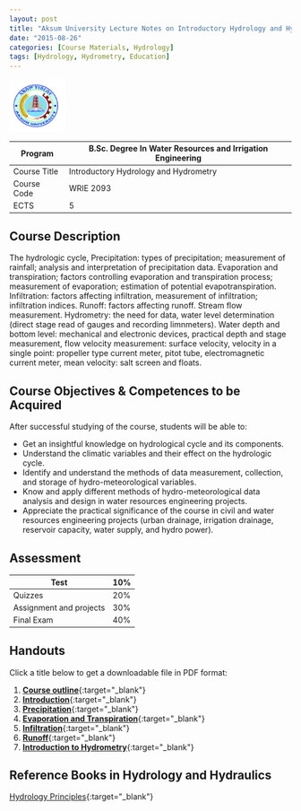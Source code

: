 ```yaml
---
layout: post
title: "Aksum University Lecture Notes on Introductory Hydrology and Hydrometry"
date: "2015-08-26"
categories: [Course Materials, Hydrology]
tags: [Hydrology, Hydrometry, Education]
---
```

  <img src="/assets/pictures/AKU_Logo.png" alt="AkU_Logo" style="width: 100px;"/>

| Program                             | B.Sc. Degree In Water Resources and Irrigation Engineering |
|-------------------------------------|------------------------------------------------------------|
| Course Title                        | Introductory Hydrology and Hydrometry                       |
| Course Code                         | WRIE 2093                                                   |
| ECTS                                | 5                                                          |

## Course Description

The hydrologic cycle, Precipitation: types of precipitation; measurement of rainfall; analysis and interpretation of precipitation data. Evaporation and transpiration; factors controlling evaporation and transpiration process; measurement of evaporation; estimation of potential evapotranspiration. Infiltration: factors affecting infiltration, measurement of infiltration; infiltration indices. Runoff: factors affecting runoff. Stream flow measurement. Hydrometry: the need for data, water level determination (direct stage read of gauges and recording limnmeters). Water depth and bottom level: mechanical and electronic devices, practical depth and stage measurement, flow velocity measurement: surface velocity, velocity in a single point: propeller type current meter, pitot tube, electromagnetic current meter, mean velocity: salt screen and floats.

## Course Objectives & Competences to be Acquired

After successful studying of the course, students will be able to:

- Get an insightful knowledge on hydrological cycle and its components.
- Understand the climatic variables and their effect on the hydrologic cycle.
- Identify and understand the methods of data measurement, collection, and storage of hydro-meteorological variables.
- Know and apply different methods of hydro-meteorological data analysis and design in water resources engineering projects.
- Appreciate the practical significance of the course in civil and water resources engineering projects (urban drainage, irrigation drainage, reservoir capacity, water supply, and hydro power).

## Assessment

| Test                             | 10%  |
|----------------------------------|------|
| Quizzes                          | 20%  |
| Assignment and projects          | 30%  |
| Final Exam                       | 40%  |

## Handouts

Click a title below to get a downloadable file in PDF format:

1. [**Course outline**](http://Mgebrekiros.github.io/IntroductoryHydrology/Courseoutline.pdf){:target="_blank"}
2. [**Introduction**](http://Mgebrekiros.github.io/IntroductoryHydrology/Introduction.pdf){:target="_blank"}
3. [**Precipitation**](http://Mgebrekiros.github.io/IntroductoryHydrology/Precipitation.pdf){:target="_blank"}
4. [**Evaporation and Transpiration**](http://Mgebrekiros.github.io/IntroductoryHydrology/EvaporationAndTranspiration.pdf){:target="_blank"}
5. [**Infiltration**](http://Mgebrekiros.github.io/IntroductoryHydrology/Infiltration.pdf){:target="_blank"}
6. [**Runoff**](http://Mgebrekiros.github.io/IntroductoryHydrology/runoff.pdf){:target="_blank"}
7. [**Introduction to Hydrometry**](http://Mgebrekiros.github.io/IntroductoryHydrology/Introduction_Hydrometry.pdf){:target="_blank"}

## Reference Books in Hydrology and Hydraulics

[Hydrology Principles](http://Mgebrekiros.github.io/books/Hydrology_Principles.pdf){:target="_blank"}
